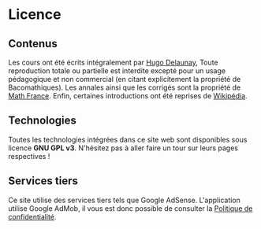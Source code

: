 # Licence

## Contenus

Les cours ont été écrits intégralement par [Hugo Delaunay](https://skyost.eu),
Toute reproduction totale ou partielle est interdite excepté pour un usage pédagogique et non commercial (en citant explicitement la propriété de Bacomathiques).
Les annales ainsi que les corrigés sont la propriété de [Math France](https://www.maths-france.fr/).
Enfin, certaines introductions ont été reprises de [Wikipédia](https://fr.wikipedia.org).

## Technologies

Toutes les technologies intégrées dans ce site web sont disponibles sous licence **GNU GPL v3**.
N'hésitez pas à aller faire un tour sur leurs pages respectives !

## Services tiers

Ce site utilise des services tiers tels que Google AdSense.
L'application utilise Google AdMob, il vous est donc possible de consulter
la [Politique de confidentialité](https://bacomathiqu.es/pdf/politique-de-confidentialite.pdf).
